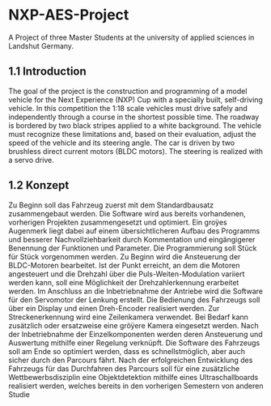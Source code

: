 # NXP-AES-Project 
A Project of three Master Students at the university of applied sciences in Landshut Germany.

## 1.1 Introduction
The goal of the project is the construction and programming of a model vehicle for the Next Experience (NXP) Cup with a specially built, self-driving vehicle. In this competition the 1:18 scale vehicles must drive safely and independently through a course in the shortest possible time. The roadway is bordered by two black stripes applied to a white background. The vehicle must recognize these limitations and, based on their evaluation, adjust the speed of the vehicle and its steering angle. The car is driven
by two brushless direct current motors (BLDC motors). The steering is realized with a servo drive.


## 1.2 Konzept
Zu Beginn soll das Fahrzeug zuerst mit dem Standardbausatz zusammengebaut werden.
Die Software wird aus bereits vorhandenen, vorherigen Projekten zusammengesetzt und optimiert.
Ein groÿes Augenmerk liegt dabei auf einem übersichtlicheren Aufbau des Programms
und besserer Nachvollziehbarkeit durch Kommentation und eingängigerer Benennung der
Funktionen und Parameter.
Die Programmierung soll Stück für Stück vorgenommen werden. Zu Beginn wird die Ansteuerung
der BLDC-Motoren bearbeitet. Ist der Punkt erreicht, an dem die Motoren angesteuert
und die Drehzahl über die Puls-Weiten-Modulation variiert werden kann, soll eine
Möglichkeit der Drehzahlerkennung erarbeitet werden. Im Anschluss an die Inbetriebnahme
der Antriebe wird die Software für den Servomotor der Lenkung erstellt. Die Bedienung des
Fahrzeugs soll über ein Display und einen Dreh-Encoder realisiert werden. Zur Streckenerkennung
wird eine Zeilenkamera verwendet. Bei Bedarf kann zusätzlich oder ersatzweise eine
gröÿere Kamera eingesetzt werden. Nach der Inbetriebnahme der Einzelkomponenten werden
deren Ansteuerung und Auswertung mithilfe einer Regelung verknüpft. Die Software des
Fahrzeugs soll am Ende so optimiert werden, dass es schnellstmöglich, aber auch sicher durch
den Parcours fährt.
Nach der erfolgreichen Entwicklung des Fahrzeugs für das Durchfahren des Parcours soll
für eine zusätzliche Wettbewerbsdisziplin eine Objektdetektion mithilfe eines Ultraschallboards
realisiert werden, welches bereits in den vorherigen Semestern von anderen Studie
